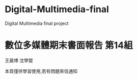 # Digital-Multimedia-final
Digital Multimedia final project

# 數位多媒體期末書面報告 第14組

王晨博
沈學盟

本頁僅供學習使用,若有問題來信通知
